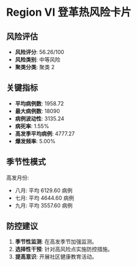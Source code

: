 # Region VI 登革热风险卡片

## 风险评估

* **风险评分**: 56.26/100
* **风险类别**: 中等风险
* **聚类分类**: 聚类 2

## 关键指标

* **平均病例数**: 1958.72
* **最大病例数**: 18090
* **病例波动性**: 3135.24
* **病死率**: 1.55%
* **高发季平均病例**: 4777.27
* **爆发频率**: 5.00%

## 季节性模式

高发月份:

* 八月: 平均 6129.60 病例
* 七月: 平均 4644.60 病例
* 九月: 平均 3557.60 病例

## 防控建议

1. **季节性监测**: 在高发季节加强监测。
2. **选择性干预**: 针对高风险点实施防控措施。
3. **提高意识**: 开展社区健康教育活动。
